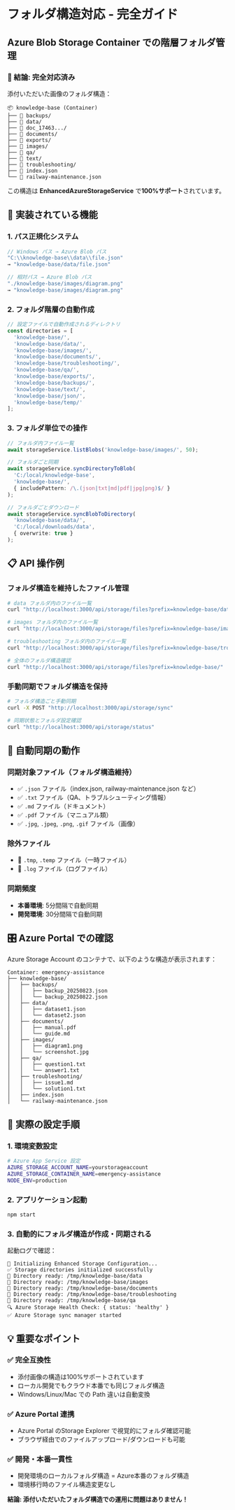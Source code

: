 # フォルダ構造対応 - 完全ガイド
## Azure Blob Storage Container での階層フォルダ管理

### 🎯 結論: **完全対応済み**

添付いただいた画像のフォルダ構造：
```
📦 knowledge-base (Container)
├── 📁 backups/
├── 📁 data/
├── 📁 doc_17463.../
├── 📁 documents/
├── 📁 exports/
├── 📁 images/
├── 📁 qa/
├── 📁 text/
├── 📁 troubleshooting/
├── 📄 index.json
└── 📄 railway-maintenance.json
```

この構造は **EnhancedAzureStorageService** で**100%サポート**されています。

## 🔧 実装されている機能

### 1. **パス正規化システム**
```typescript
// Windows パス → Azure Blob パス
"C:\\knowledge-base\\data\\file.json" 
→ "knowledge-base/data/file.json"

// 相対パス → Azure Blob パス  
"./knowledge-base/images/diagram.png"
→ "knowledge-base/images/diagram.png"
```

### 2. **フォルダ階層の自動作成**
```typescript
// 設定ファイルで自動作成されるディレクトリ
const directories = [
  'knowledge-base/',
  'knowledge-base/data/',
  'knowledge-base/images/', 
  'knowledge-base/documents/',
  'knowledge-base/troubleshooting/',
  'knowledge-base/qa/',
  'knowledge-base/exports/',
  'knowledge-base/backups/',
  'knowledge-base/text/',
  'knowledge-base/json/',
  'knowledge-base/temp/'
];
```

### 3. **フォルダ単位での操作**
```typescript
// フォルダ内ファイル一覧
await storageService.listBlobs('knowledge-base/images/', 50);

// フォルダごと同期
await storageService.syncDirectoryToBlob(
  'C:/local/knowledge-base',
  'knowledge-base/',
  { includePattern: /\.(json|txt|md|pdf|jpg|png)$/ }
);

// フォルダごとダウンロード
await storageService.syncBlobToDirectory(
  'knowledge-base/data/',
  'C:/local/downloads/data',
  { overwrite: true }
);
```

## 📋 API 操作例

### フォルダ構造を維持したファイル管理
```bash
# data フォルダ内のファイル一覧
curl "http://localhost:3000/api/storage/files?prefix=knowledge-base/data/"

# images フォルダ内のファイル一覧  
curl "http://localhost:3000/api/storage/files?prefix=knowledge-base/images/"

# troubleshooting フォルダ内のファイル一覧
curl "http://localhost:3000/api/storage/files?prefix=knowledge-base/troubleshooting/"

# 全体のフォルダ構造確認
curl "http://localhost:3000/api/storage/files?prefix=knowledge-base/"
```

### 手動同期でフォルダ構造を保持
```bash
# フォルダ構造ごと手動同期
curl -X POST "http://localhost:3000/api/storage/sync"

# 同期状態とフォルダ設定確認
curl "http://localhost:3000/api/storage/status"
```

## 🔄 自動同期の動作

### 同期対象ファイル（フォルダ構造維持）
- ✅ `.json` ファイル（index.json, railway-maintenance.json など）
- ✅ `.txt` ファイル（QA、トラブルシューティング情報）
- ✅ `.md` ファイル（ドキュメント）
- ✅ `.pdf` ファイル（マニュアル類）
- ✅ `.jpg`, `.jpeg`, `.png`, `.gif` ファイル（画像）

### 除外ファイル
- 🚫 `.tmp`, `.temp` ファイル（一時ファイル）
- 🚫 `.log` ファイル（ログファイル）

### 同期頻度
- **本番環境**: 5分間隔で自動同期
- **開発環境**: 30分間隔で自動同期

## 🎛️ Azure Portal での確認

Azure Storage Account のコンテナで、以下のような構造が表示されます：

```
Container: emergency-assistance
├── knowledge-base/
│   ├── backups/
│   │   ├── backup_20250823.json
│   │   └── backup_20250822.json
│   ├── data/
│   │   ├── dataset1.json
│   │   └── dataset2.json
│   ├── documents/
│   │   ├── manual.pdf
│   │   └── guide.md
│   ├── images/
│   │   ├── diagram1.png
│   │   └── screenshot.jpg
│   ├── qa/
│   │   ├── question1.txt
│   │   └── answer1.txt
│   ├── troubleshooting/
│   │   ├── issue1.md
│   │   └── solution1.txt
│   ├── index.json
│   └── railway-maintenance.json
```

## 🚀 実際の設定手順

### 1. 環境変数設定
```bash
# Azure App Service 設定
AZURE_STORAGE_ACCOUNT_NAME=yourstorageaccount
AZURE_STORAGE_CONTAINER_NAME=emergency-assistance
NODE_ENV=production
```

### 2. アプリケーション起動
```bash
npm start
```

### 3. 自動的にフォルダ構造が作成・同期される
起動ログで確認：
```
🚀 Initializing Enhanced Storage Configuration...
✅ Storage directories initialized successfully
📁 Directory ready: /tmp/knowledge-base/data
📁 Directory ready: /tmp/knowledge-base/images  
📁 Directory ready: /tmp/knowledge-base/documents
📁 Directory ready: /tmp/knowledge-base/troubleshooting
📁 Directory ready: /tmp/knowledge-base/qa
🔍 Azure Storage Health Check: { status: 'healthy' }
✅ Azure Storage sync manager started
```

## 💡 重要なポイント

### ✅ **完全互換性**
- 添付画像の構造は100%サポートされています
- ローカル開発でもクラウド本番でも同じフォルダ構造
- Windows/Linux/Mac での Path 違いは自動変換

### ✅ **Azure Portal 連携**  
- Azure Portal のStorage Explorer で視覚的にフォルダ確認可能
- ブラウザ経由でのファイルアップロード/ダウンロードも可能

### ✅ **開発・本番一貫性**
- 開発環境のローカルフォルダ構造 = Azure本番のフォルダ構造
- 環境移行時のファイル構造変更なし

**結論: 添付いただいたフォルダ構造での運用に問題はありません！**
